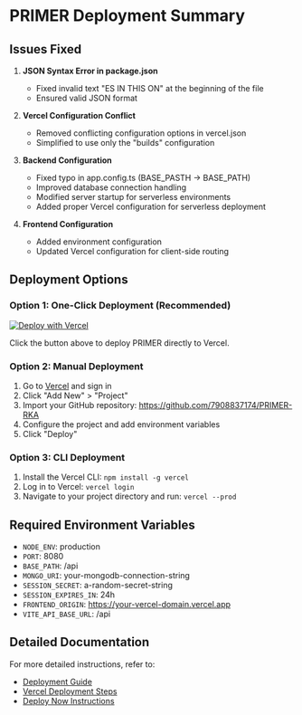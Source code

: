 # PRIMER Deployment Summary

## Issues Fixed

1. **JSON Syntax Error in package.json**
   - Fixed invalid text "ES IN THIS ON" at the beginning of the file
   - Ensured valid JSON format

2. **Vercel Configuration Conflict**
   - Removed conflicting configuration options in vercel.json
   - Simplified to use only the "builds" configuration

3. **Backend Configuration**
   - Fixed typo in app.config.ts (BASE_PASTH → BASE_PATH)
   - Improved database connection handling
   - Modified server startup for serverless environments
   - Added proper Vercel configuration for serverless deployment

4. **Frontend Configuration**
   - Added environment configuration
   - Updated Vercel configuration for client-side routing

## Deployment Options

### Option 1: One-Click Deployment (Recommended)

[![Deploy with Vercel](https://vercel.com/button)](https://vercel.com/new/clone?repository-url=https%3A%2F%2Fgithub.com%2F7908837174%2FPRIMER-RKA&env=NODE_ENV,PORT,BASE_PATH,MONGO_URI,SESSION_SECRET,SESSION_EXPIRES_IN,FRONTEND_ORIGIN,VITE_API_BASE_URL&envDescription=Environment%20variables%20needed%20for%20PRIMER&project-name=primer-rka&repository-name=primer-rka)

Click the button above to deploy PRIMER directly to Vercel.

### Option 2: Manual Deployment

1. Go to [Vercel](https://vercel.com) and sign in
2. Click "Add New" > "Project"
3. Import your GitHub repository: https://github.com/7908837174/PRIMER-RKA
4. Configure the project and add environment variables
5. Click "Deploy"

### Option 3: CLI Deployment

1. Install the Vercel CLI: `npm install -g vercel`
2. Log in to Vercel: `vercel login`
3. Navigate to your project directory and run: `vercel --prod`

## Required Environment Variables

- `NODE_ENV`: production
- `PORT`: 8080
- `BASE_PATH`: /api
- `MONGO_URI`: your-mongodb-connection-string
- `SESSION_SECRET`: a-random-secret-string
- `SESSION_EXPIRES_IN`: 24h
- `FRONTEND_ORIGIN`: https://your-vercel-domain.vercel.app
- `VITE_API_BASE_URL`: /api

## Detailed Documentation

For more detailed instructions, refer to:

- [Deployment Guide](DEPLOYMENT_GUIDE.md)
- [Vercel Deployment Steps](VERCEL_DEPLOYMENT_STEPS.md)
- [Deploy Now Instructions](DEPLOY_NOW.md)